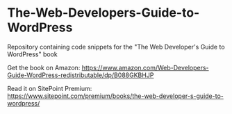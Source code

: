 # The-Web-Developers-Guide-to-WordPress
Repository containing code snippets for the "The Web Developer's Guide to WordPress" book

Get the book on Amazon: https://www.amazon.com/Web-Developers-Guide-WordPress-redistributable/dp/B088GKBHJP

Read it on SitePoint Premium: https://www.sitepoint.com/premium/books/the-web-developer-s-guide-to-wordpress/
